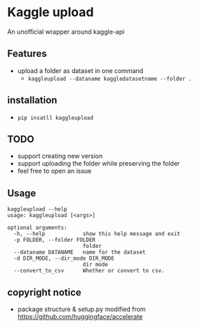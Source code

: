 # Kaggle upload

An unofficial wrapper around kaggle-api

## Features
* upload a folder as dataset in one command
  * `kaggleupload --dataname kaggledatasetname --folder .`

## installation
* `pip insatll kaggleupload`

## TODO
* support creating new version
* support uploading the folder while preserving the folder
* feel free to open an issue

## Usage

```
kaggleupload --help
usage: kaggleupload [<args>]

optional arguments:
  -h, --help            show this help message and exit
  -p FOLDER, --folder FOLDER
                        folder
  --dataname DATANAME   name for the dataset
  -d DIR_MODE, --dir_mode DIR_MODE
                        dir mode
  --convert_to_csv      Whether or convert to csv.
```

## copyright notice
* package structure & setup.py modified from https://github.com/huggingface/accelerate
